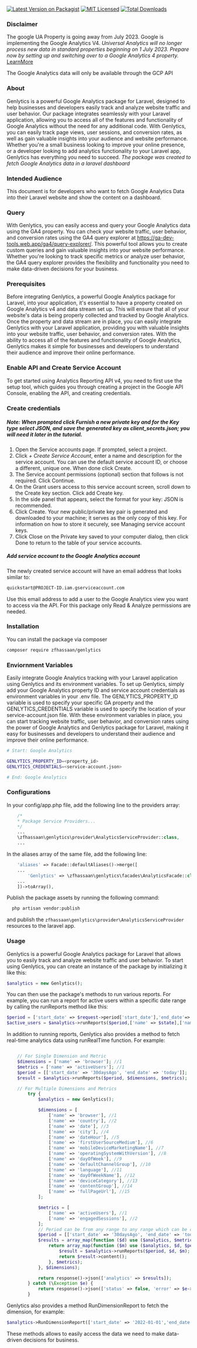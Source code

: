 <!--suppress ALL -->
<p align="center">

  <!-- <h3 align="center">Payfast</h3> -->
</p>

[![Latest Version on Packagist](https://img.shields.io/packagist/v/zfhassaan/genlytics.svg?style=flat-square)](https://packagist.org/packages/zfhassaan/genlytics)
[![MIT Licensed](https://img.shields.io/badge/license-MIT-brightgreen.svg?style=flat-square)](LICENSE)
[![Total Downloads](https://img.shields.io/packagist/dt/zfhassaan/genlytics.svg?style=flat-square)](https://packagist.org/packages/zfhassaan/genlytics)


### Disclaimer 
The google UA Property is going away from July 2023. Google is implementing the Google Analytics V4. 
_Universal Analytics will no longer process new data in standard properties beginning on 1 July 2023. 
Prepare now by setting up and switching over to a Google Analytics 4 property._
[LearnMore](https://support.google.com/analytics/answer/11583528?hl=en-GB&authuser=0)

The Google Analytics data will only be available through the GCP API 


### About

Genlytics is a powerful Google Analytics package for Laravel, designed to help businesses and developers easily track and analyze website traffic and user behavior. Our package integrates seamlessly with your Laravel application, allowing you to access all of the features and functionality of Google Analytics without the need for any additional code. With Genlytics, you can easily track page views, user sessions, and conversion rates, as well as gain valuable insights into your audience and website performance. Whether you're a small business looking to improve your online presence, or a developer looking to add analytics functionality to your Laravel app, Genlytics has everything you need to succeed. _The package was created to fetch Google Analytics data in a laravel dashboard_

### Intended Audience
This document is for developers who want to fetch Google Analytics Data into their Laravel website and
show the content on a dashboard.

### Query 
With Genlytics, you can easily access and query your Google Analytics data using the GA4 property. 
You can check your website traffic, user behavior, and conversion rates using the GA4 query explorer 
at https://ga-dev-tools.web.app/ga4/query-explorer/. This powerful tool allows you to create custom 
queries and gain valuable insights into your website performance. Whether you're looking to track 
specific metrics or analyze user behavior, the GA4 query explorer provides the flexibility and functionality
you need to make data-driven decisions for your business.

### Prerequisites
Before integrating Genlytics, a powerful Google Analytics package for Laravel, into your application, it's essential to have a property created on Google Analytics v4 and data stream set up. This will ensure that all of your website's data is being properly collected and tracked by Google Analytics. Once the property and data stream are in place, you can easily integrate Genlytics with your Laravel application, providing you with valuable insights into your website traffic, user behavior, and conversion rates. With the ability to access all of the features and functionality of Google Analytics, Genlytics makes it simple for businesses and developers to understand their audience and improve their online performance.

### Enable API and Create Service Account

To get started using Analytics Reporting API v4, you need to first use the setup tool, which guides you through creating a project in the Google API Console, enabling the API, and creating credentials.

### Create credentials
##### Note: When prompted click Furnish a new private key and for the Key type select JSON, and save the generated key as client_secrets.json; you will need it later in the tutorial.

1. Open the Service accounts page. If prompted, select a project.
2. Click _+ Create Service Account_, enter a name and description for the service account. You can use the default service account ID, or choose a different, unique one. When done click Create.
3. The Service account permissions (optional) section that follows is not required. Click Continue.
4. On the Grant users access to this service account screen, scroll down to the Create key section. Click add Create key.
5. In the side panel that appears, select the format for your key: JSON is recommended.
6. Click Create. Your new public/private key pair is generated and downloaded to your machine; it serves as the only copy of this key. For information on how to store it securely, see Managing service account keys.
7. Click Close on the Private key saved to your computer dialog, then click Done to return to the table of your service accounts.

##### Add service account to the Google Analytics account
The newly created service account will have an email address that looks similar to:
```bash
quickstart@PROJECT-ID.iam.gserviceaccount.com
```
Use this email address to add a user to the Google Analytics view you want to access via the API. For this package only Read & Analyze permissions are needed.


### Installation
You can install the package via composer
```bash
composer require zfhassaan/genlytics
```

### Enviornment Variables
Easily integrate Google Analytics tracking with your Laravel application using Genlytics and its environment variables. To set up Genlytics, simply add your Google Analytics property ID and service account credentials as environment variables in your .env file. The GENLYTICS_PROPERTY_ID variable is used to specify your specific GA property and the GENLYTICS_CREDENTIALS variable is used to specify the location of your service-account.json file. With these environment variables in place, you can start tracking website traffic, user behavior, and conversion rates using the power of Google Analytics and Genlytics package for Laravel, making it easy for businesses and developers to understand their audience and improve their online performance.

```bash
# Start: Google Analytics

GENLYTICS_PROPERTY_ID=<property_id>
GENLYTICS_CREDENTIALS=<service-account.json>

# End: Google Analytics
```

### Configurations
In your config/app.php file, add the following line to the providers array:

```php
    /*
    * Package Service Providers...
    */
    ...
    \zfhassaan\genlytics\provider\AnalyticsServiceProvider::class,
    ...
```

In the aliases array of the same file, add the following line:

```php
    'aliases' => Facade::defaultAliases()->merge([
    ...
        'Genlytics' => \zfhassaan\genlytics\facades\AnalyticsFacade::class,
    ...
    ])->toArray(),
```

Publish the package assets by running the following command:

```bash
  php artisan vendor:publish 
```

and publish the `zfhassaan\genlytics\provider\AnalyticsServiceProvider` resources to the laravel app. 

### Usage
Genlytics is a powerful Google Analytics package for Laravel that allows you to easily track and analyze website traffic and user behavior. To start using Genlytics, you can create an instance of the package by initializing it like this:

```php 
$analytics = new Genlytics();
```
You can then use the package's methods to run various reports. For example, you can run a report for active users within a specific date range by calling the runReports method like this:

```php
$period = ['start_date' => $request->period['start_date'],'end_date'=> $request->period['end_date']];
$active_users = $analytics->runReports($period,['name' => $state],['name' => 'activeUsers'] );
```

In addition to running reports, Genlytics also provides a method to fetch real-time analytics data using runRealTime function. For example:

```php

    // For Single Dimension and Metric
    $dimensions = ['name' => 'browser']; //1
    $metrics = ['name' => 'activeUsers']; //1
    $period = [['start_date' => '30daysAgo', 'end_date' => 'today']];
    $result = $analytics->runReports($period, $dimensions, $metrics);

    // For Multiple Dimensions and Metrics
        try {
            $analytics = new Genlytics();

            $dimensions = [
                ['name' => 'browser'], //1
                ['name' => 'country'], //2
                ['name' => 'date'], //3
                ['name' => 'city'], //4
                ['name' => 'dateHour'], //5
                ['name' => 'firstUserSourceMedium'], //6
                ['name' => 'mobileDeviceMarketingName'], //7
                ['name' => 'operatingSystemWithVersion'], //8
                ['name' => 'dayOfWeek'], //9
                ['name' => 'defaultChannelGroup'], //10
                ['name' => 'language'], //11
                ['name' => 'dayOfWeekName'], //12
                ['name' => 'deviceCategory'], //13
                ['name' => 'contentGroup'], //14
                ['name' => 'fullPageUrl'], //15
            ];

            $metrics = [
                ['name' => 'activeUsers'], //1
                ['name' => 'engagedSessions'], //2
            ];
            // Period can be from any range to any range which can be checked from the GA Query Builder
            $period = [['start_date' => '30daysAgo', 'end_date' => 'today']];
            $results = array_map(function ($d) use ($analytics, $metrics, $period) {
                return array_map(function ($m) use ($analytics, $d, $period) {
                    $result = $analytics->runReports($period, $d, $m);
                    return $result->content();
                }, $metrics);
            }, $dimensions);

            return response()->json(['analytics' => $results]);
        } catch (\Exception $e) {
            return response()->json(['status' => false, 'error' => $e->getMessage()], 400);
        }
```
Genlytics also provides a method RunDimensionReport to fetch the dimension, for example:

```php 
$analytics->RunDimensionReport(['start_date' => '2022-01-01','end_date' => '2022-01-31'],'browser');
```
These methods allows to easily access the data we need to make data-driven decisions for business.
